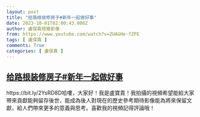 ```yaml
---
layout: post
title: "给路根装修房子#新年一起做好事"
date: 2023-10-01T02:00:43.000Z
author: 盧保貴視覺影像
from: https://www.youtube.com/watch?v=ZUAGHe-fZPE
tags: [ 盧保貴 ]
comments: True
categories: [ 盧保貴 ]
---
```

<!--1696125643000-->
[给路根装修房子#新年一起做好事](https://www.youtube.com/watch?v=ZUAGHe-fZPE)
------

<div>
https://bit.ly/2YsRD8D哈嘍，大家好！我是盧寶貴！我拍攝的視頻希望能給大家帶來貢獻能夠留存後世，能成為後人對現在的歷史參考期待影像能為將來保留文獻，給人們帶來更多的意義與思考。喜歡我的視頻記得評論哦！
</div>
